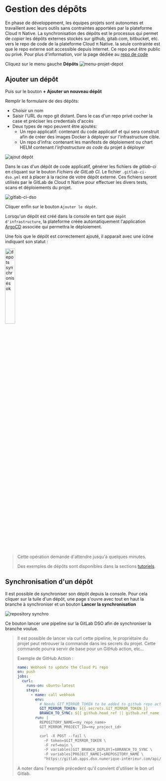 # Gestion des dépôts

En phase de développement, les équipes projets sont autonomes et travaillent avec leurs outils sans contraintes apportées par la plateforme Cloud π Native. La synchronisation des dépôts est le processus qui permet de *copier* les dépôts externes stockés sur github, gitab.com, bitbucket, etc. vers le repo de code de la plateforme Cloud π Native. la seule contrainte est que le repo externe soit accessible depuis Internet. Ce repo peut être public ou privé. Pour plus d'information, voir la page dédiée au [repo de code](/services/gitlab)

Cliquez sur le menu gauche **Dépôts**
![menu-projet-depot](/img/tuto/3tuto-depots.png)

## Ajouter un dépôt

Puis sur le bouton **+ Ajouter un nouveau dépôt**

Remplir le formulaire de des dépôts:

- Choisir un nom
- Saisir l'URL du repo git distant. Dans le cas d'un repo privé cocher la case et préciser les credentials d'accès
- Deux types de repo peuvent être ajoutés:
  - Un repo applicatif: contenant du code applicatif et qui sera construit afin de créer des images Docker à déployer sur l'infrastructure cible.
  - Un repo d'infra: contenant les manifests de déploiement ou chart HELM contenant *l'infrastructure as code* du projet à déployer

![ajout dépôt](/img/tuto/3tuto-depots-ajouter.png)

Dans le cas d'un dépôt de code applicatif, générer les fichiers de *gitlab-ci* en cliquant sur le bouton *Fichiers de GitLab CI*. Le fichier `.gitlab-ci-dso.yml` est à placer à la racine de votre dépôt externe. Ces fichiers seront utilisés par le GitLab de Cloud π Native pour effectuer les divers tests, scans et déploiements du projet.

![gitlab-ci-dso](/img/tuto/3tuto-depots-ajouter-gitlab-ci.png)

Cliquer enfin sur le bouton `Ajouter le dépôt`.

Lorsqu'un dépôt est créé dans la console en tant que `dépôt d'infrastructure`, la plateforme créée automatiquement l'application [ArgoCD](https://argo-cd.readthedocs.io/en/stable/) associée qui permettra le déploiement.

Une fois que le dépôt est correctement ajouté, il apparait avec une icône indiquant son statut :

<img src="/img/tuto/3tuto-depots-ajouter-ok.png" alt="depots synchronisés ok" width="25%" title="depots synchronisés ok">

> Cette opération demande d'attendre jusqu'à quelques minutes.
>
> Des exemples de dépôts sont disponibles dans la sections [tutoriels](tutorials).

## Synchronisation d'un dépôt

Il est possible de synchroniser son dépôt depuis la console. Pour cela cliquer sur la tuile d'un dépôt, une page s'ouvre avec tout en haut la branche à synchroniser et un bouton **Lancer la synchronisation**

![repository synchro](/img/guide/repository_synchro.png)

Ce bouton lancer une pipeline sur la GitLab DSO afin de synchroniser la branche voulue.

> Il est possible de lancer via curl cette pipeline, le propriétaire du projet peut retrouver la commande dans les secrets du projet.
> Cette commande pourra servir de base pour un GitHub action, etc...
>
> Exemple de GitHub Action :
> ```yaml
> name: Webhook to update the Cloud Pi repo
> on: push
> jobs:
>   curl:
>     runs-on: ubuntu-latest
>     steps:
>       - name: call webhook
>         env:
>           # Needs GIT_MIRROR_TOKEN to be added to github repo actions secrets
>           GIT_MIRROR_TOKEN: ${{ secrets.GIT_MIRROR_TOKEN }}
>           BRANCH_TO_SYNC: ${{ github.head_ref || github.ref_name }}
>         run: |
>           REPOSITORY_NAME=<my_repo_name>
>           GIT_MIRROR_PROJECT_ID=<my_project_id>
>
>           curl -X POST --fail \
>             -F token=$GIT_MIRROR_TOKEN \
>             -F ref=main \
>             -F variables[GIT_BRANCH_DEPLOY]=$BRANCH_TO_SYNC \
>             -F variables[PROJECT_NAME]=$REPOSITORY_NAME \
>             "https://gitlab.apps.dso.numerique-interieur.com/api/v4/projects/$GIT_MIRROR_PROJECT_ID/trigger/pipeline"
> ```
>
> A noter dans l'exemple précedent qu'il convient d'utiliser le bon url Gitlab.
